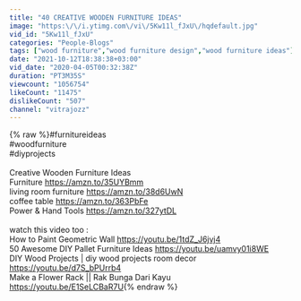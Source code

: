 ```yaml
---
title: "40 CREATIVE WOODEN FURNITURE IDEAS"
image: "https:\/\/i.ytimg.com\/vi\/5Kw11l_fJxU\/hqdefault.jpg"
vid_id: "5Kw11l_fJxU"
categories: "People-Blogs"
tags: ["wood furniture","wood furniture design","wood furniture ideas"]
date: "2021-10-12T18:38:38+03:00"
vid_date: "2020-04-05T00:32:38Z"
duration: "PT3M35S"
viewcount: "1056754"
likeCount: "11475"
dislikeCount: "507"
channel: "vitrajozz"
---
```

{% raw %}#furnitureideas<br />#woodfurniture<br />#diyprojects<br /><br />Creative Wooden Furniture Ideas<br />Furniture <a rel="nofollow" target="blank" href="https://amzn.to/35UYBmm">https://amzn.to/35UYBmm</a><br />living room furniture <a rel="nofollow" target="blank" href="https://amzn.to/38d6UwN">https://amzn.to/38d6UwN</a><br />coffee table <a rel="nofollow" target="blank" href="https://amzn.to/363PbFe">https://amzn.to/363PbFe</a><br />Power &amp; Hand Tools <a rel="nofollow" target="blank" href="https://amzn.to/327ytDL">https://amzn.to/327ytDL</a><br /><br />watch this video too :<br />How to Paint Geometric Wall   <a rel="nofollow" target="blank" href="https://youtu.be/1tdZ_J6jvj4">https://youtu.be/1tdZ_J6jvj4</a><br />50 Awesome DIY Pallet Furniture Ideas    <a rel="nofollow" target="blank" href="https://youtu.be/uamvy01i8WE">https://youtu.be/uamvy01i8WE</a><br />DIY Wood Projects | diy wood projects room decor  <a rel="nofollow" target="blank" href="https://youtu.be/d7S_bPUrrb4">https://youtu.be/d7S_bPUrrb4</a><br />Make a Flower Rack || Rak Bunga Dari Kayu  <a rel="nofollow" target="blank" href="https://youtu.be/E1SeLCBaR7U">https://youtu.be/E1SeLCBaR7U</a>{% endraw %}
